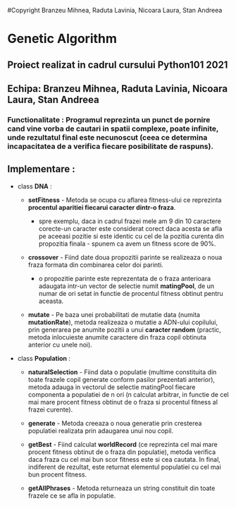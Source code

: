 #Copyright Branzeu Mihnea, Raduta Lavinia, Nicoara Laura, Stan Andreea

# Genetic Algorithm
## Proiect realizat in cadrul cursului Python101 2021
## Echipa: Branzeu Mihnea, Raduta Lavinia, Nicoara Laura, Stan Andreea

### Functionalitate : Programul reprezinta un punct de pornire cand vine vorba de cautari in spatii complexe, poate infinite, unde rezultatul final este necunoscut (ceea ce determina incapacitatea de a verifica fiecare posibilitate de raspuns).

## Implementare : 
- class **DNA** : 
    -  **setFitness** - Metoda se ocupa cu aflarea fitness-ului ce reprezinta 
    **procentul aparitiei fiecarui caracter dintr-o fraza**.
        - spre exemplu, daca in cadrul frazei mele am 9 din 10 caractere corecte-un
        caracter este considerat corect daca acesta se afla pe aceeasi pozitie si este
        identic cu cel de la pozitia curenta din propozitia finala - spunem ca avem un
        fitness score de 90%.

    - **crossover** - Fiind date doua propozitii parinte se realizeaza o noua fraza
    formata din combinarea celor doi parinti.
        - o propozitie parinte este reprezentata de o fraza anterioara adaugata 
        intr-un vector de selectie numit **matingPool**, de un numar de ori setat
        in functie de procentul fitness obtinut pentru aceasta.

    - **mutate** - Pe baza unei probabilitati de mutatie data
    (numita **mutationRate**), metoda realizeaza o mutatie a ADN-ului copilului,
    prin generarea pe anumite pozitii a unui **caracter random** (practic, 
    metoda inlocuieste anumite caractere din fraza copil obtinuta anterior
    cu unele noi).

- class **Population** :
    - **naturalSelection** - Fiind data o populatie (multime constituita din
    toate frazele copil generate conform pasilor prezentati anterior),
    metoda adauga in vectorul de selectie matingPool fiecare componenta a
    populatiei de n ori (n calculat arbitrar, in functie de cel mai mare
    procent fitness obtinut de o fraza si procentul fitness al frazei
    curente).

    - **generate** - Metoda creeaza o noua generatie prin cresterea populatiei
    realizata prin adaugarea unui nou copil.

    - **getBest** - Fiind calculat **worldRecord** (ce reprezinta cel mai mare
    procent fitness obtinut de o fraza din populatie), metoda verifica daca
    fraza cu cel mai bun scor fitness este si cea cautata.
    In final, indiferent de rezultat, este returnat elementul populatiei cu
    cel mai bun procent fitness.

    - **getAllPhrases** - Metoda returneaza un string constituit din
    toate frazele ce se afla in populatie.
